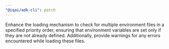 ```yaml
---
"@iqai/adk-cli": patch
---
```


Enhance the loading mechanism to check for multiple environment files in a specified priority order, ensuring that environment variables are set only if they are not already defined. Additionally, provide warnings for any errors encountered while loading these files.
